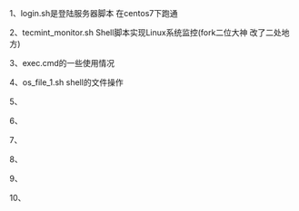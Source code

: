 1、login.sh是登陆服务器脚本 在centos7下跑通

2、tecmint_monitor.sh    Shell脚本实现Linux系统监控(fork二位大神 改了二处地方)

3、exec.cmd的一些使用情况

4、os_file_1.sh shell的文件操作

5、

6、

7、

8、

9、

10、
